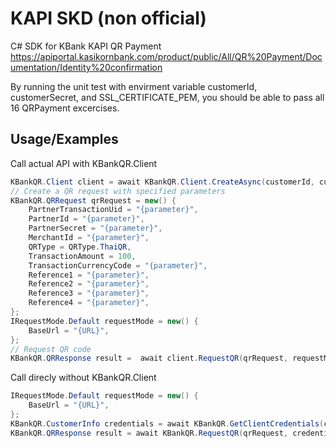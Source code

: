 
# KAPI SKD (non official)

C# SDK for KBank KAPI QR Payment https://apiportal.kasikornbank.com/product/public/All/QR%20Payment/Documentation/Identity%20confirmation

By running the unit test with envirment variable customerId, customerSecret, and SSL_CERTIFICATE_PEM, you should be able to pass all 16 QRPayment excercises.
 
## Usage/Examples
Call actual API with KBankQR.Client
```csharp
KBankQR.Client client = await KBankQR.Client.CreateAsync(customerId, customerSecret, new IRequestMode.Test());
// Create a QR request with specified parameters
KBankQR.QRRequest qrRequest = new() {
    PartnerTransactionUid = "{parameter}",
    PartnerId = "{parameter}",
    PartnerSecret = "{parameter}",
    MerchantId = "{parameter}",
    QRType = QRType.ThaiQR,
    TransactionAmount = 100,
    TransactionCurrencyCode = "{parameter}",
    Reference1 = "{parameter}",
    Reference2 = "{parameter}",
    Reference3 = "{parameter}",
    Reference4 = "{parameter}",
};
IRequestMode.Default requestMode = new() {
    BaseUrl = "{URL}",
};
// Request QR code
KBankQR.QRResponse result =  await client.RequestQR(qrRequest, requestMode);

```
Call direcly without KBankQR.Client
```csharp
IRequestMode.Default requestMode = new() {
    BaseUrl = "{URL}",
};
KBankQR.CustomerInfo credentials = await KBankQR.GetClientCredentials(customerId, customerSecret, requestMode);
KBankQR.QRResponse result = await KBankQR.RequestQR(qrRequest, credentials.AccessToken, requestMode);
```
